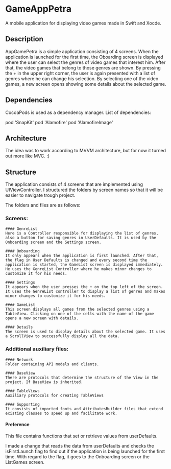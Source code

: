 # GameAppPetra

A mobile application for displaying video games made in Swift and Xocde.

## Description

AppGamePetra is a simple application consisting of 4 screens. When the application is launched for the first time, the Oboarding screen is displayed where the user can select the genres of video games that interest him. After that, the video games that belong to those genres are shown. By pressing the + in the upper right corner, the user is again presented with a list of genres where he can change his selection. By selecting one of the video games, a new screen opens showing some details about the selected game.


## Dependencies

CocoaPods is used as a dependency manager. List of dependencies:

pod 'SnapKit'
pod 'Alamofire'
pod 'AlamofireImage'


## Architecture

The idea was to work according to MVVM architecture, but for now it turned out more like MVC. :)


## Structure

The application consists of 4 screens that are implemented using UIViewController.
I structured the folders by screen names so that it will be easier to navigate trough project. 

The folders and files are as follows:

### Screens:
    #### GenreList 
    Here is a Controller responsible for displaying the list of genres, also a button for saving genres in UserDefaults. It is used by the Onboarding screen and the Settings screen.
    
    #### Onboarding 
    It only appears when the application is first launched. After that, the flag in User Defaults is changed and every second time the application is started, the GameList screen is displayed immediately. He uses the GenreList Controller where he makes minor changes to customize it for his needs.
    
    #### Settings 
    It appears when the user presses the + on the top left of the screen. It uses the GenreList controller to display a list of genres and makes minor changes to customize it for his needs.
    
    #### GameList 
    This screen displays all games from the selected genres using a TableView. Clicking on one of the cells with the name of the game opens a new screen with details.
    
    #### Details 
    The screen is used to display details about the selected game. It uses a ScrollView to successfully display all the data.
    
### Additional auxiliary files:
    #### Network
    Folder containing API models and clients.
    
    #### BaseView
    There are protocols that determine the structure of the View in the project. If BaseView is inherited.
    
    #### TableViews
    Auxiliary protocols for creating TableViews
    
    #### Supporting
    It consists of imported fonts and AttributesBuilder files that extend existing classes to speed up and facilitate work.
    
#### Preference
This file contains functions that set or retrieve values ​​from userDefaults.


I made a change that reads the data from userDefaults and checks the isFirstLaunch flag to find out if the application is being launched for the first time. With regard to the flag, it goes to the Onboarding screen or the ListGames screen.
